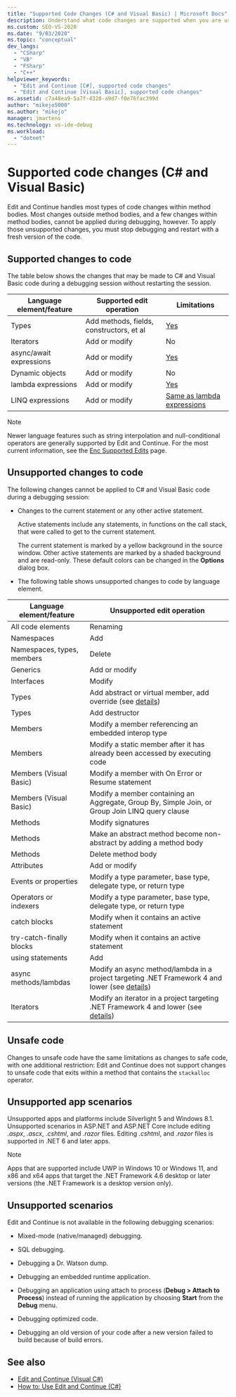 ```yaml
---
title: "Supported Code Changes (C# and Visual Basic) | Microsoft Docs"
description: Understand what code changes are supported when you are using the Edit and Continue feature while debugging a C# or Visual Basic project in Visual Studio.
ms.custom: SEO-VS-2020
ms.date: "9/03/2020"
ms.topic: "conceptual"
dev_langs:
  - "CSharp"
  - "VB"
  - "FSharp"
  - "C++"
helpviewer_keywords:
  - "Edit and Continue [C#], supported code changes"
  - "Edit and Continue [Visual Basic], supported code changes"
ms.assetid: c7a48ea9-5a7f-4328-a9d7-f0e76fac399d
author: "mikejo5000"
ms.author: "mikejo"
manager: jmartens
ms.technology: vs-ide-debug
ms.workload:
  - "dotnet"
---
```

# Supported code changes (C# and Visual Basic)
Edit and Continue handles most types of code changes within method bodies. Most changes outside method bodies, and a few changes within method bodies, cannot be applied during debugging, however. To apply those unsupported changes, you must stop debugging and restart with a fresh version of the code.

## Supported changes to code

The table below shows the changes that may be made to C# and Visual Basic code during a debugging session without restarting the session.

|Language element/feature|Supported edit operation|Limitations|
|-|-|-|
|Types|Add methods, fields, constructors, et al|[Yes](https://github.com/dotnet/roslyn/blob/master/docs/wiki/EnC-Supported-Edits.md)|
|Iterators|Add or modify|No|
|async/await expressions|Add or modify|[Yes](https://github.com/dotnet/roslyn/blob/master/docs/wiki/EnC-Supported-Edits.md)|
|Dynamic objects|Add or modify|No|
|lambda expressions|Add or modify|[Yes](https://github.com/dotnet/roslyn/blob/master/docs/wiki/EnC-Supported-Edits.md)|
|LINQ expressions|Add or modify|[Same as lambda expressions](https://github.com/dotnet/roslyn/blob/master/docs/wiki/EnC-Supported-Edits.md)|

> [!NOTE]
> Newer language features such as string interpolation and null-conditional operators are generally supported by Edit and Continue. For the most current information, see the [Enc Supported Edits](https://github.com/dotnet/roslyn/blob/master/docs/wiki/EnC-Supported-Edits.md) page.

## Unsupported changes to code
 The following changes cannot be applied to C# and Visual Basic code during a debugging session:

- Changes to the current statement or any other active statement.

     Active statements include any statements, in functions on the call stack, that were called to get to the current statement.

     The current statement is marked by a yellow background in the source window. Other active statements are marked by a shaded background and are read-only. These default colors can be changed in the **Options** dialog box.

- The following table shows unsupported changes to code by language element.

|Language element/feature|Unsupported edit operation|
|-|-|
|All code elements|Renaming|
|Namespaces|Add|
|Namespaces, types, members|Delete|
|Generics|Add or modify|
|Interfaces|Modify|
|Types|Add abstract or virtual member, add override (see [details](https://github.com/dotnet/roslyn/blob/master/docs/wiki/EnC-Supported-Edits.md))|
|Types|Add destructor|
|Members|Modify a member referencing an embedded interop type|
|Members|Modify a static member after it has already been accessed by executing code|
|Members (Visual Basic)|Modify a member with On Error or Resume statement|
|Members (Visual Basic)|Modify a member containing an Aggregate, Group By, Simple Join, or Group Join LINQ query clause|
|Methods|Modify signatures|
|Methods|Make an abstract method become non-abstract by adding a method body|
|Methods|Delete method body|
|Attributes|Add or modify|
|Events or properties|Modify a type parameter, base type, delegate type, or return type |
|Operators or indexers|Modify a type parameter, base type, delegate type, or return type |
|catch blocks|Modify when it contains an active statement|
|try-catch-finally blocks|Modify when it contains an active statement|
|using statements|Add|
|async methods/lambdas|Modify an async method/lambda in a project targeting .NET Framework 4 and lower (see [details](https://github.com/dotnet/roslyn/blob/master/docs/wiki/EnC-Supported-Edits.md))|
|Iterators|Modify an iterator in a project targeting .NET Framework 4 and lower (see [details](https://github.com/dotnet/roslyn/blob/master/docs/wiki/EnC-Supported-Edits.md))|

## Unsafe code
 Changes to unsafe code have the same limitations as changes to safe code, with one additional restriction: Edit and Continue does not support changes to unsafe code that exits within a method that contains the `stackalloc` operator.

## Unsupported app scenarios

Unsupported apps and platforms include Silverlight 5 and Windows 8.1. Unsupported scenarios in ASP.NET and ASP.NET Core include editing _.aspx_, _.ascx_, _.cshtml_, and _.razor_ files. Editing _.cshtml_, and _.razor_ files is supported in .NET 6 and later apps.

> [!NOTE]
> Apps that are supported include UWP in Windows 10 or Windows 11, and x86 and x64 apps that target the .NET Framework 4.6 desktop or later versions (the .NET Framework is a desktop version only).

## Unsupported scenarios
 Edit and Continue is not available in the following debugging scenarios:

- Mixed-mode (native/managed) debugging.

- SQL debugging.

- Debugging a Dr. Watson dump.

- Debugging an embedded runtime application.

- Debugging an application using attach to process (**Debug > Attach to Process**) instead of running the application by choosing **Start** from the **Debug** menu.

- Debugging optimized code.

- Debugging an old version of your code after a new version failed to build because of build errors.

## See also
- [Edit and Continue (Visual C#)](../debugger/edit-and-continue-visual-csharp.md)
- [How to: Use Edit and Continue (C#)](../debugger/how-to-use-edit-and-continue-csharp.md)
